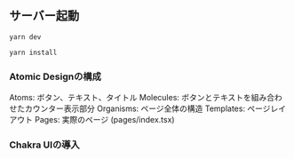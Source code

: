
## サーバー起動

```
yarn dev
```
```
yarn install
```
### Atomic Designの構成
Atoms: ボタン、テキスト、タイトル
Molecules: ボタンとテキストを組み合わせたカウンター表示部分
Organisms: ページ全体の構造
Templates: ページレイアウト
Pages: 実際のページ (pages/index.tsx)

### Chakra UIの導入
